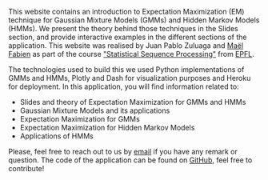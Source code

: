 This website contains an introduction to Expectation Maximization (EM) technique for Gaussian Mixture Models (GMMs) and Hidden Markov Models (HMMs). We present the theory behind those techniques in the Slides section, and provide interactive examples in the different sections of the application. This website was realised by Juan Pablo Zuluaga and [Maël Fabien](https://maelfabien.github.io/) as part of the course ["Statistical Sequence Processing"](https://edu.epfl.ch/coursebook/en/statistical-sequence-processing-EE-605) from [EPFL](https://www.epfl.ch/). 

The technologies used to build this we used Python implementations of GMMs and HMMs, Plotly and Dash for visualization purposes and Heroku for deployment. In this application, you will find information related to:
- Slides and theory of Expectation Maximization for GMMs and HMMs
- Gaussian Mixture Models and its applications
- Expectation Maximization for GMMs
- Expectation Maximization for Hidden Markov Models 
- Applications of HMMs

Please, feel free to reach out to us by [email](mailito:mael.fabien@idiap.ch) if you have any remark or question. The code of the application can be found on [GitHub](https://github.com/maelfabien/EM_GMM_HMM), feel free to contribute!